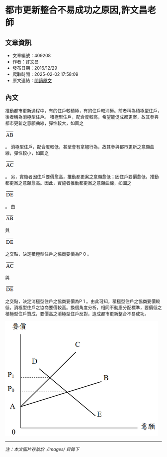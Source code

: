 # 都市更新整合不易成功之原因,許文昌老師

## 文章資訊
- 文章編號：409208
- 作者：許文昌
- 發布日期：2016/12/29
- 爬取時間：2025-02-02 17:58:09
- 原文連結：[閱讀原文](https://real-estate.get.com.tw/Columns/detail.aspx?no=409208)

## 內文
推動都市更新過程中，有的住戶較積極，有的住戶較消極。前者稱為積極型住戶，後者稱為消極型住戶。
積極型住戶，配合度較高，希望能促成都更案，故其參與都市更新之意願曲線，彈性較大，如圖之

![圖片](./images/409208_280884d7.png)

。
消極型住戶，配合度較低，甚至會有拿翹行為，故其參與都市更新之意願曲線，彈性較小，如圖之

![圖片](./images/409208_6536fe09.png)

。
另，實施者因住戶要價愈高，推動都更案之意願愈低；因住戶要價愈低，推動都更案之意願愈高。因此，實施者推動都更案之意願曲線，如圖之

![圖片](./images/409208_f444733b.png)

。
由

![圖片](./images/409208_280884d7.png)

與

![圖片](./images/409208_f444733b.png)

之交點，決定積極型住戶之協商要價為P
0
。

![圖片](./images/409208_6536fe09.png)

與

![圖片](./images/409208_f444733b.png)

之交點，決定消極型住戶之協商要價為P
1
。由此可知，積極型住戶之協商要價較低，消極型住戶之協商要價較高。換個角度分析，相同不動產分配標準，要價低之積極型住戶贊成，要價高之消極型住戶反對，造成都市更新整合不易成功。

![圖片](./images/409208_134717ed.png)


---
*注：本文圖片存放於 ./images/ 目錄下*
